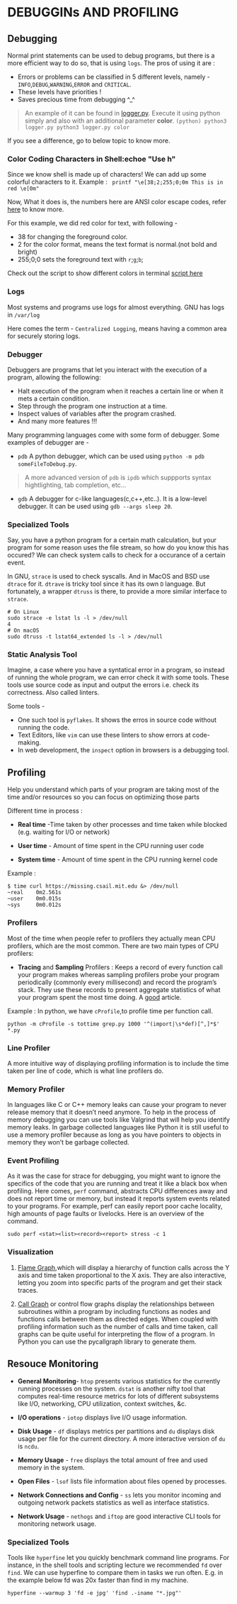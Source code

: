 # DEBUGGINs AND PROFILING

## Debugging

Normal print statements can be used to debug programs, but there is a more efficient way to do so, that is using `logs`. The pros of using it are :
- Errors or problems can be classified in 5 different levels, namely - `INFO`,`DEBUG`,`WARNING`,`ERROR` and `CRITICAL`.
- These levels have priorities !
- Saves precious time from debugging ^_^

> An example of it can be found in [logger.py](). Execute it using python simply and also with an additional parameter **color**.
	```(python)
	python3 logger.py
	python3 logger.py color
	```

If you see a difference, go to below topic to know more.

### Color Coding Characters in Shell:echoe "Use h"

Since we know shell is made up of characters! We can add up some colorful characters to it.
Example :
	` printf "\e[38;2;255;0;0m This is in red \e[0m"`

Now, What it does is, the numbers here are ANSI color escape codes, refer [here](https://gist.github.com/fnky/458719343aabd01cfb17a3a4f7296797) to know more.

For this example, we did red color for text, with following -
- 38 for changing the foreground color.
- 2 for the color format, means the text format is normal.(not bold and bright)
- 255;0;0 sets the foreground text with `r`;`g`;`b`;

Check out the script to show different colors in terminal [script here]()

### Logs

Most systems and programs use logs for almost everything.
GNU has logs in `/var/log`

Here comes the term - `Centralized Logging`, means having a common area for securely storing logs.

### Debugger

Debuggers are programs that let you interact with the execution of a program, allowing the following:

- Halt execution of the program when it reaches a certain line or when it mets a certain condition.
- Step through the program one instruction at a time.
- Inspect values of variables after the program crashed.
- And many more features !!!

Many programming languages come with some form of debugger. Some examples of debugger are -

- `pdb` A python debugger, which can be used using `python -m pdb someFileToDebug.py`.

> A more advanced version of `pdb` is `ipdb` which suppports syntax hightlighting, tab completion, etc...

- `gdb` A debugger for c-like languages(c,c++,etc..). It is a low-level debugger. It can be used using `gdb --args sleep 20`.

### Specialized Tools

Say, you have a python program for a certain math calculation, but your program for some reason uses the file stream, so how do you know this has occured?
We can check system calls to check for a occurance of a certain event.

In GNU, `strace` is used to check syscalls. And in MacOS and  BSD use `dtrace` for it. ``dtrave`` is tricky tool since it has its own `D` language. But fortunately, a wrapper `dtruss` is there, to provide a more similar interface to `strace`.

```(shell)
# On Linux
sudo strace -e lstat ls -l > /dev/null
4
# On macOS
sudo dtruss -t lstat64_extended ls -l > /dev/null
```

### Static Analysis Tool

Imagine, a case where you have a syntatical error in a program, so instead of running the whole program, we can error check it with some tools.
These tools use source code as input and output the errors i.e. check its correctness.
Also called linters.

Some tools -

- One such tool is `pyflakes`. It shows the erros in source code without running the code.
- Text Editors, like `vim` can use these linters to show errors at code-making.
- In web development, the `inspect` option in browsers is a debugging tool.

## Profiling

Help you understand which parts of your program are taking most of the time and/or resources so you can focus on optimizing those parts

Different time in process :

- **Real time** -Time taken by other processes and time taken while blocked (e.g. waiting for I/O or network)

- **User time** - Amount of time spent in the CPU running user code

- **System time** - Amount of time spent in the CPU running kernel code

Example :

```(shell)
$ time curl https://missing.csail.mit.edu &> /dev/null
~real    0m2.561s
~user    0m0.015s
~sys     0m0.012s
```

### Profilers

Most of the time when people refer to profilers they actually mean CPU profilers, which are the most common. There are two main types of CPU profilers:

- **Tracing** and **Sampling** Profilers : Keeps a record of every function call your program makes whereas sampling profilers probe your program periodically (commonly every millisecond) and record the program’s stack. They use these records to present aggregate statistics of what your program spent the most time doing. A [good](https://jvns.ca/blog/2017/12/17/how-do-ruby---python-profilers-work-) article.

Example : In python, we have `cProfile`,to profile time per function call.

```(shell)
python -m cProfile -s tottime grep.py 1000 '^(import|\s*def)[^,]*$' *.py
```

### Line Profiler

A more intuitive way of displaying profiling information is to include the time taken per line of code, which is what line profilers do.

### Memory Profiler

In languages like C or C++ memory leaks can cause your program to never release memory that it doesn’t need anymore. To help in the process of memory debugging you can use tools like Valgrind that will help you identify memory leaks.
In garbage collected languages like Python it is still useful to use a memory profiler because as long as you have pointers to objects in memory they won’t be garbage collected.

### Event Profiling

As it was the case for strace for debugging, you might want to ignore the specifics of the code that you are running and treat it like a black box when profiling.
Here comes, `perf` command, abstracts CPU differences away and does not report time or memory, but instead it reports system events related to your programs. For example, perf can easily report poor cache locality, high amounts of page faults or livelocks. Here is an overview of the command.

```(shell)
sudo perf <stat><list><record><report> stress -c 1
```

### Visualization

1. [Flame Graph](http://www.brendangregg.com/flamegraphs.html),which will display a hierarchy of function calls across the Y axis and time taken proportional to the X axis. They are also interactive, letting you zoom into specific parts of the program and get their stack traces.

2. [Call Graph](https://upload.wikimedia.org/wikipedia/commons/2/2f/A_Call_Graph_generated_by_pycallgraph.png) or control flow graphs display the relationships between subroutines within a program by including functions as nodes and functions calls between them as directed edges. When coupled with profiling information such as the number of calls and time taken, call graphs can be quite useful for interpreting the flow of a program. In Python you can use the pycallgraph library to generate them.

## Resouce Monitoring

- **General Monitoring**- `htop` presents various statistics for the currently running processes on the system. `dstat` is another nifty tool that computes real-time resource metrics for lots of different subsystems like I/O, networking, CPU utilization, context switches, &c.

- **I/O operations** - `iotop` displays live I/O usage information.

- **Disk Usage** - `df` displays metrics per partitions and `du` displays disk usage per file for the current directory. A more interactive version of `du` is `ncdu`.

- **Memory Usage** - `free` displays the total amount of free and used memory in the system.

- **Open Files** - `lsof` lists file information about files opened by processes.

- **Network Connections and Config** - `ss` lets you monitor incoming and outgoing network packets statistics as well as interface statistics.

- **Network Usage** - `nethogs` and `iftop` are good interactive CLI tools for monitoring network usage.

### Specialized Tools

Tools like `hyperfine` let you quickly benchmark command line programs. For instance, in the shell tools and scripting lecture we recommended `fd` over `find`. We can use hyperfine to compare them in tasks we run often. E.g. in the example below fd was 20x faster than find in my machine.

```(shell)
hyperfine --warmup 3 'fd -e jpg' 'find .-iname "*.jpg"'
```
